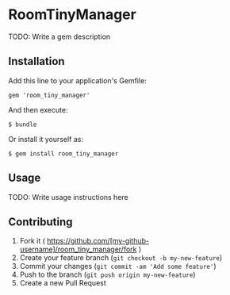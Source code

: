 # RoomTinyManager

TODO: Write a gem description

## Installation

Add this line to your application's Gemfile:

    gem 'room_tiny_manager'

And then execute:

    $ bundle

Or install it yourself as:

    $ gem install room_tiny_manager

## Usage

TODO: Write usage instructions here

## Contributing

1. Fork it ( https://github.com/[my-github-username]/room_tiny_manager/fork )
2. Create your feature branch (`git checkout -b my-new-feature`)
3. Commit your changes (`git commit -am 'Add some feature'`)
4. Push to the branch (`git push origin my-new-feature`)
5. Create a new Pull Request
